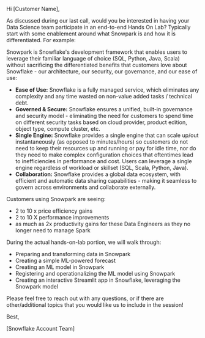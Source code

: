 Hi [Customer Name], 

As discussed during our last call, would you be interested in having your Data Science team participate in an end-to-end Hands On Lab? Typically start with some enablement around what Snowpark is and how it is differentiated. For example:

Snowpark is Snowflake's development framework that enables users to leverage their familiar language of choice (SQL, Python, Java, Scala) without sacrificing the differentiated benefits that customers love about Snowflake - our architecture, our security, our governance, and our ease of use:

- **Ease of Use:** Snowflake is a fully managed service, which eliminates any complexity and any time wasted on non-value added tasks / technical debt. 
- **Governed & Secure:** Snowflake ensures a unified, built-in governance and security model - eliminating the need for customers to spend time on different security tasks based on cloud provider, product edition, object type, compute cluster, etc.
- **Single Engine:** Snowflake provides a single engine that can scale up/out instantaneously (as opposed to minutes/hours) so customers do not need to keep their resources up and running or pay for idle time, nor do they need to make complex configuration choices that oftentimes lead to inefficiencies in performance and cost. Users can leverage a single engine regardless of workload or skillset (SQL, Scala, Python, Java).
- **Collaboration:** Snowflake provides a global data ecosystem, with efficient and automatic data sharing capabilities - making it seamless to govern across environments and collaborate externally.

Customers using Snowpark are seeing:
- 2 to 10 x price efficiency gains
- 2 to 10 X performance improvements
- as much as 2x productivity gains for these Data Engineers as they no longer need to manage Spark

During the actual hands-on-lab portion, we will walk through:
- Preparing and transforming data in Snowpark
- Creating a simple ML-powered forecast
- Creating an ML model in Snowpark
- Registering and operationalizing the ML model using Snowpark
- Creating an interactive Streamlit app in Snowflake, leveraging the Snowpark model

Please feel free to reach out with any questions, or if there are other/additional topics that you would like us to include in the session! 

Best,

[Snowflake Account Team]
